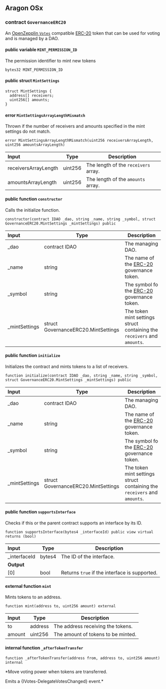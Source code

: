## Aragon OSx

###  contract `GovernanceERC20`

An [OpenZepplin `Votes`](https://docs.openzeppelin.com/contracts/4.x/api/governance#Votes) compatible [ERC-20](https://eips.ethereum.org/EIPS/eip-20) token that can be used for voting and is managed by a DAO.

#### public variable `MINT_PERMISSION_ID`

The permission identifier to mint new tokens

```solidity
bytes32 MINT_PERMISSION_ID 
```

#### public struct `MintSettings`

```solidity
struct MintSettings {
  address[] receivers;
  uint256[] amounts;
}
```

####  error `MintSettingsArrayLengthMismatch`

Thrown if the number of receivers and amounts specified in the mint settings do not match.

```solidity
error MintSettingsArrayLengthMismatch(uint256 receiversArrayLength, uint256 amountsArrayLength) 
```

| Input | Type | Description |
|:----- | ---- | ----------- |
| receiversArrayLength | uint256 | The length of the `receivers` array. |
| amountsArrayLength | uint256 | The length of the `amounts` array. |

#### public function `constructor`

Calls the initialize function.

```solidity
constructor(contract IDAO _dao, string _name, string _symbol, struct GovernanceERC20.MintSettings _mintSettings) public 
```

| Input | Type | Description |
|:----- | ---- | ----------- |
| _dao | contract IDAO | The managing DAO. |
| _name | string | The name of the [ERC-20](https://eips.ethereum.org/EIPS/eip-20) governance token. |
| _symbol | string | The symbol fo the [ERC-20](https://eips.ethereum.org/EIPS/eip-20) governance token. |
| _mintSettings | struct GovernanceERC20.MintSettings | The token mint settings struct containing the `receivers` and `amounts`. |

#### public function `initialize`

Initializes the contract and mints tokens to a list of receivers.

```solidity
function initialize(contract IDAO _dao, string _name, string _symbol, struct GovernanceERC20.MintSettings _mintSettings) public 
```

| Input | Type | Description |
|:----- | ---- | ----------- |
| _dao | contract IDAO | The managing DAO. |
| _name | string | The name of the [ERC-20](https://eips.ethereum.org/EIPS/eip-20) governance token. |
| _symbol | string | The symbol fo the [ERC-20](https://eips.ethereum.org/EIPS/eip-20) governance token. |
| _mintSettings | struct GovernanceERC20.MintSettings | The token mint settings struct containing the `receivers` and `amounts`. |

#### public function `supportsInterface`

Checks if this or the parent contract supports an interface by its ID.

```solidity
function supportsInterface(bytes4 _interfaceId) public view virtual returns (bool) 
```

| Input | Type | Description |
|:----- | ---- | ----------- |
| _interfaceId | bytes4 | The ID of the interface. |
| **Output** | |
| [0] | bool | Returns `true` if the interface is supported. |

#### external function `mint`

Mints tokens to an address.

```solidity
function mint(address to, uint256 amount) external 
```

| Input | Type | Description |
|:----- | ---- | ----------- |
| to | address | The address receiving the tokens. |
| amount | uint256 | The amount of tokens to be minted. |

#### internal function `_afterTokenTransfer`

```solidity
function _afterTokenTransfer(address from, address to, uint256 amount) internal 
```

*Move voting power when tokens are transferred.

Emits a {IVotes-DelegateVotesChanged} event.*

